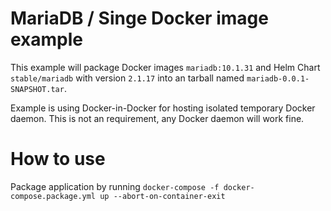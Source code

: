 MariaDB / Singe Docker image example
======

This example will package Docker images `mariadb:10.1.31`
and Helm Chart `stable/mariadb` with version `2.1.17`
into an tarball named `mariadb-0.0.1-SNAPSHOT.tar`.

Example is using Docker-in-Docker for hosting isolated temporary Docker daemon.
This is not an requirement, any Docker daemon will work fine.

How to use
======
Package application by running `docker-compose -f docker-compose.package.yml up --abort-on-container-exit`
